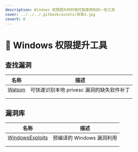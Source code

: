 ```yaml
---
description: Windows 权限提升的时候可能使用到的一些工具
cover: ../../../.gitbook/assets/背景4.jpg
coverY: 0
---
```


# 🦯 Windows 权限提升工具

## 查找漏洞

| 名称                                              | 描述                        |
| ----------------------------------------------- | ------------------------- |
| [Watson](https://github.com/rasta-mouse/Watson) | 可快速识别本地 privesc 漏洞的缺失软件补丁 |
|                                                 |                           |
|                                                 |                           |

## 漏洞库

| 名称                                                              | 描述                |
| --------------------------------------------------------------- | ----------------- |
| [WindowsExploits](https://github.com/abatchy17/WindowsExploits) | 预编译的 Windows 漏洞利用 |
|                                                                 |                   |
|                                                                 |                   |
